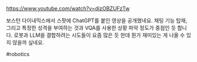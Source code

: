 https://www.youtube.com/watch?v=djzOBZUFzTw

보스턴 다이내믹스에서 스팟에 ChatGPT를 붙인 영상을 공개했네요. 채팅 기능 탑재, 그리고 특정한 성격을 부여하는 것과 VQA를 사용한 상황 파악 정도가 중점인 듯 합니다. 로봇과 LLM을 결합하려는 시도들이 요즘 많은 듯 한데 뭔가 재미있는 게 나올 수 있지 않을까 싶네요.

#robotics 